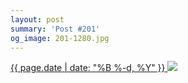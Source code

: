 ```yaml
---
layout: post
summary: 'Post #201'
og_image: 201-1280.jpg
---
```


<p>
 <time>
  <a href="/201">
   {{ page.date | date: "%B %-d, %Y" }}
  </a>
 </time>
 <a href="/201">
  <img sizes="(min-width: 700px) 50vw, calc(100vw - 2rem)" src="{{ site.assets_url }}/201-640.jpg" srcset="{{ site.assets_url }}/201-1280.jpg 1280w, {{ site.assets_url }}/201-960.jpg 960w, {{ site.assets_url }}/201-640.jpg 640w, {{ site.assets_url }}/201-320.jpg 320w"/>
 </a>
</p>
